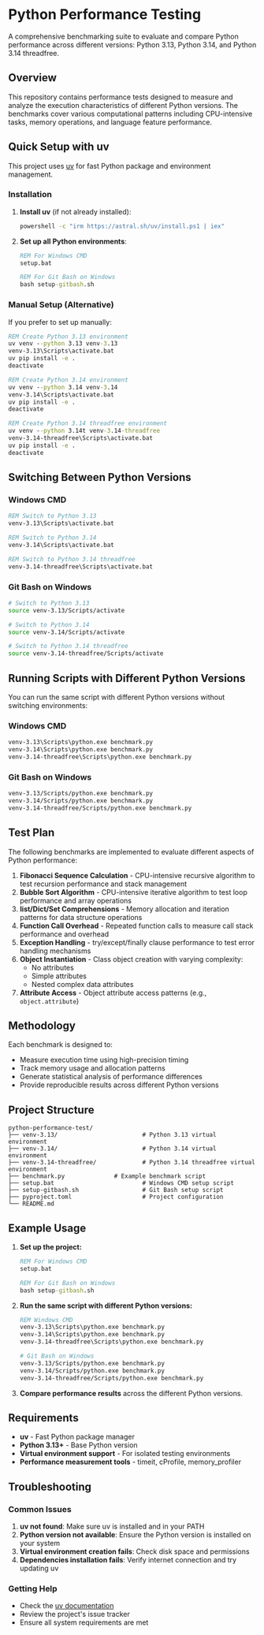 # Python Performance Testing

A comprehensive benchmarking suite to evaluate and compare Python performance across different versions: Python 3.13, Python 3.14, and Python 3.14 threadfree.

## Overview

This repository contains performance tests designed to measure and analyze the execution characteristics of different Python versions. The benchmarks cover various computational patterns including CPU-intensive tasks, memory operations, and language feature performance.

## Quick Setup with uv

This project uses [uv](https://github.com/astral-sh/uv) for fast Python package and environment management.

### Installation

1. **Install uv** (if not already installed):

   ```cmd
   powershell -c "irm https://astral.sh/uv/install.ps1 | iex"
   ```

2. **Set up all Python environments**:

   ```cmd
   REM For Windows CMD
   setup.bat

   REM For Git Bash on Windows
   bash setup-gitbash.sh
   ```

### Manual Setup (Alternative)

If you prefer to set up manually:

```cmd
REM Create Python 3.13 environment
uv venv --python 3.13 venv-3.13
venv-3.13\Scripts\activate.bat
uv pip install -e .
deactivate

REM Create Python 3.14 environment
uv venv --python 3.14 venv-3.14
venv-3.14\Scripts\activate.bat
uv pip install -e .
deactivate

REM Create Python 3.14 threadfree environment
uv venv --python 3.14t venv-3.14-threadfree
venv-3.14-threadfree\Scripts\activate.bat
uv pip install -e .
deactivate
```

## Switching Between Python Versions

### Windows CMD

```cmd
REM Switch to Python 3.13
venv-3.13\Scripts\activate.bat

REM Switch to Python 3.14
venv-3.14\Scripts\activate.bat

REM Switch to Python 3.14 threadfree
venv-3.14-threadfree\Scripts\activate.bat
```

### Git Bash on Windows

```bash
# Switch to Python 3.13
source venv-3.13/Scripts/activate

# Switch to Python 3.14
source venv-3.14/Scripts/activate

# Switch to Python 3.14 threadfree
source venv-3.14-threadfree/Scripts/activate
```

## Running Scripts with Different Python Versions

You can run the same script with different Python versions without switching environments:

### Windows CMD

```cmd
venv-3.13\Scripts\python.exe benchmark.py
venv-3.14\Scripts\python.exe benchmark.py
venv-3.14-threadfree\Scripts\python.exe benchmark.py
```

### Git Bash on Windows

```bash
venv-3.13/Scripts/python.exe benchmark.py
venv-3.14/Scripts/python.exe benchmark.py
venv-3.14-threadfree/Scripts/python.exe benchmark.py
```

## Test Plan

The following benchmarks are implemented to evaluate different aspects of Python performance:

1. **Fibonacci Sequence Calculation** - CPU-intensive recursive algorithm to test recursion performance and stack management
2. **Bubble Sort Algorithm** - CPU-intensive iterative algorithm to test loop performance and array operations
3. **list/Dict/Set Comprehensions** - Memory allocation and iteration patterns for data structure operations
4. **Function Call Overhead** - Repeated function calls to measure call stack performance and overhead
5. **Exception Handling** - try/except/finally clause performance to test error handling mechanisms
6. **Object Instantiation** - Class object creation with varying complexity:
   - No attributes
   - Simple attributes
   - Nested complex data attributes
7. **Attribute Access** - Object attribute access patterns (e.g., `object.attribute`)

## Methodology

Each benchmark is designed to:

- Measure execution time using high-precision timing
- Track memory usage and allocation patterns
- Generate statistical analysis of performance differences
- Provide reproducible results across different Python versions

## Project Structure

```
python-performance-test/
├── venv-3.13/                        # Python 3.13 virtual environment
├── venv-3.14/                        # Python 3.14 virtual environment
├── venv-3.14-threadfree/             # Python 3.14 threadfree virtual environment
├── benchmark.py              # Example benchmark script
├── setup.bat                         # Windows CMD setup script
├── setup-gitbash.sh                  # Git Bash setup script
├── pyproject.toml                    # Project configuration
└── README.md
```

## Example Usage

1. **Set up the project:**

   ```cmd
   REM For Windows CMD
   setup.bat

   REM For Git Bash on Windows
   bash setup-gitbash.sh
   ```

2. **Run the same script with different Python versions:**

   ```cmd
   REM Windows CMD
   venv-3.13\Scripts\python.exe benchmark.py
   venv-3.14\Scripts\python.exe benchmark.py
   venv-3.14-threadfree\Scripts\python.exe benchmark.py
   ```

   ```bash
   # Git Bash on Windows
   venv-3.13/Scripts/python.exe benchmark.py
   venv-3.14/Scripts/python.exe benchmark.py
   venv-3.14-threadfree/Scripts/python.exe benchmark.py
   ```

3. **Compare performance results** across the different Python versions.

## Requirements

- **uv** - Fast Python package manager
- **Python 3.13+** - Base Python version
- **Virtual environment support** - For isolated testing environments
- **Performance measurement tools** - timeit, cProfile, memory_profiler

## Troubleshooting

### Common Issues

1. **uv not found**: Make sure uv is installed and in your PATH
2. **Python version not available**: Ensure the Python version is installed on your system
3. **Virtual environment creation fails**: Check disk space and permissions
4. **Dependencies installation fails**: Verify internet connection and try updating uv

### Getting Help

- Check the [uv documentation](https://github.com/astral-sh/uv)
- Review the project's issue tracker
- Ensure all system requirements are met
